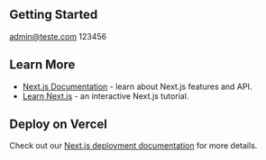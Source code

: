 ## Getting Started
admin@teste.com
123456

## Learn More

- [Next.js Documentation](https://nextjs.org/docs) - learn about Next.js features and API.
- [Learn Next.js](https://nextjs.org/learn) - an interactive Next.js tutorial.



## Deploy on Vercel

Check out our [Next.js deployment documentation](https://nextjs.org/docs/app/building-your-application/deploying) for more details.
